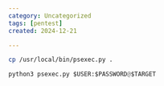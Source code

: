 ```yaml
---
category: Uncategorized
tags: [pentest]
created: 2024-12-21

---
```

```bash - kali
cp /usr/local/bin/psexec.py .
```

```python - kali
python3 psexec.py $USER:$PASSWORD@$TARGET
```
